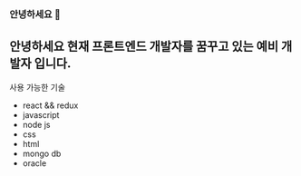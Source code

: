### 안녕하세요 👋

## 안녕하세요 현재 프론트엔드 개발자를 꿈꾸고 있는 예비 개발자 입니다.

사용 가능한 기술 
- react && redux
- javascript
- node js 
- css
- html 
- mongo db
- oracle

